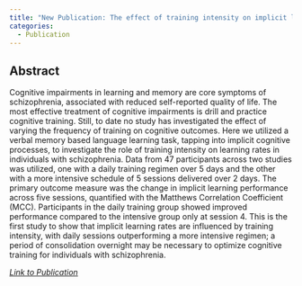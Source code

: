 ```yaml
---
title: "New Publication: The effect of training intensity on implicit learning rates in schizophrenia"
categories:
  - Publication
---
```


## Abstract


Cognitive impairments in learning and memory are core symptoms of schizophrenia, associated with reduced self-reported quality of life. 
The most effective treatment of cognitive impairments is drill and practice cognitive training. 
Still, to date no study has investigated the effect of varying the frequency of training on cognitive outcomes. 
Here we utilized a verbal memory based language learning task, tapping into implicit cognitive processes, to investigate the role of training intensity on learning rates in individuals with schizophrenia. 
Data from 47 participants across two studies was utilized, one with a daily training regimen over 5 days and the other with a more intensive schedule of 5 sessions delivered over 2 days. 
The primary outcome measure was the change in implicit learning performance across five sessions, quantified with the Matthews Correlation Coefficient (MCC). 
Participants in the daily training group showed improved performance compared to the intensive group only at session 4. 
This is the first study to show that implicit learning rates are influenced by training intensity, with daily sessions outperforming a more intensive regimen; a period of consolidation overnight may be necessary to optimize cognitive training for individuals with schizophrenia.


[<em>Link to Publication</em>](https://pubmed.ncbi.nlm.nih.gov/33753755/)
